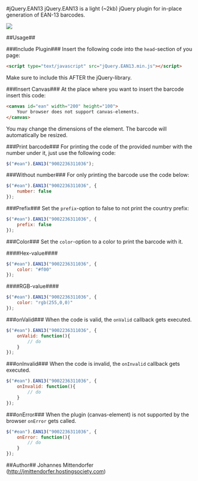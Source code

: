 #jQuery.EAN13
jQuery.EAN13 is a light (~2kb) jQuery plugin for in-place generation of EAN-13 barcodes.

<img src="https://raw.github.com/joushx/jQuery.EAN13/master/barcode.png"/>

##Usage##

###Include Plugin###
Insert the following code into the `head`-section of you page:

```html
<script type="text/javascript" src="jQuery.EAN13.min.js"></script>
```

Make sure to include this AFTER the jQuery-library.

###Insert Canvas###
At the place where you want to insert the barcode insert this code:

```html
<canvas id="ean" width="200" height="100">
	Your browser does not support canvas-elements.
</canvas>
```

You may change the dimensions of the element. The barcode will automatically be resized.

###Print barcode###
For printing the code of the provided number with the number under it, just use the following code:

```javascript
$("#ean").EAN13("9002236311036");
```

###Without number###
For only printing the barcode use the code below:

```javascript
$("#ean").EAN13("9002236311036", {
	number: false
});
```

###Prefix###
Set the `prefix`-option to false to not print the country prefix:

```javascript
$("#ean").EAN13("9002236311036", {
	prefix: false
});
```

###Color###
Set the `color`-option to a color to print the barcode with it.

####Hex-value####

```javascript
$("#ean").EAN13("9002236311036", {
	color: "#f00"
});
```

####RGB-value####

```javascript
$("#ean").EAN13("9002236311036", {
	color: "rgb(255,0,0)"
});
```

###onValid###
When the code is valid, the `onValid` callback gets executed.

```javascript
$("#ean").EAN13("9002236311036", {
	onValid: function(){
		// do
	}
});
```

###onInvalid###
When the code is invalid, the `onInvalid` callback gets executed.

```javascript
$("#ean").EAN13("9002236311036", {
	onInvalid: function(){
		// do
	}
});
```

###onError###
When the plugin (canvas-element) is not supported by the browser `onError` gets called.

```javascript
$("#ean").EAN13("9002236311036", {
	onError: function(){
		// do
	}
});
```

##Author##
Johannes Mittendorfer (http://jmittendorfer.hostingsociety.com)